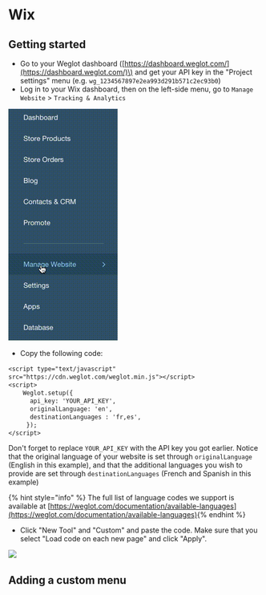 # Wix

## Getting started

* Go to your Weglot dashboard \([https://dashboard.weglot.com/](https://dashboard.weglot.com/)\) and get your API key in the "Project settings" menu \(e.g. `wg_1234567897e2ea993d291b571c2ec93b0`\) 
* Log in to your Wix dashboard, then on the left-side menu, go to `Manage Website` &gt; `Tracking & Analytics`

![](../.gitbook/assets/wix-1.gif)



* Copy the following code:

```markup
<script type="text/javascript" src="https://cdn.weglot.com/weglot.min.js"></script>
<script>
	Weglot.setup({
	  api_key: 'YOUR_API_KEY',
	  originalLanguage: 'en',
	  destinationLanguages : 'fr,es',
	 });
</script>
```

Don't forget to replace `YOUR_API_KEY` with the API key you got earlier. Notice that the original language of your website is set through `originalLanguage` \(English in this example\), and that the additional  languages you wish to provide are set through `destinationLanguages` \(French and Spanish in this example\)

{% hint style="info" %}
The full list of language codes we support is available at [https://weglot.com/documentation/available-languages](https://weglot.com/documentation/available-languages)​
{% endhint %}

* Click "New Tool" and "Custom" and paste the code. Make sure that you select "Load code on each new page" and click "Apply".

![](../.gitbook/assets/wix-2.gif)

##  Adding a custom menu



